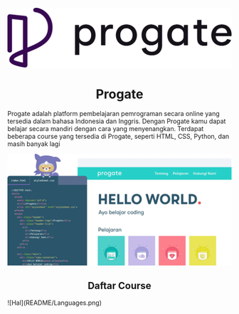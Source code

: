<p align="center">
  <a href='https://progate.com/'><img src="README/progate.png"></a>
</p>

<h1 align="center">Progate</h1>

<p>Progate adalah platform pembelajaran pemrograman secara online yang tersedia dalam bahasa Indonesia dan Inggris. Dengan Progate kamu dapat belajar secara mandiri dengan cara yang menyenangkan. Terdapat beberapa course yang tersedia di Progate, seperti HTML, CSS, Python, dan masih banyak lagi</p>

![Hal](README/Hello.webp)

<h2 align="center">Daftar Course</h2>
![Hal](README/Languages.png)

